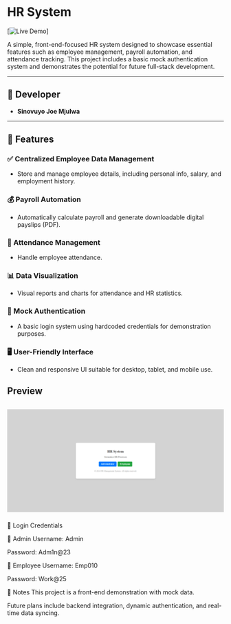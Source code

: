 # HR System

[![Live Demo](https://hr-system-roan.vercel.app/)] 

A simple, front-end-focused HR system designed to showcase essential features such as employee management, payroll automation, and attendance tracking. This project includes a basic mock authentication system and demonstrates the potential for future full-stack development.

---

## 👤 Developer

- **Sinovuyo Joe Mjulwa**

---

## 🚀 Features

### ✅ Centralized Employee Data Management
- Store and manage employee details, including personal info, salary, and employment history.

### 💰 Payroll Automation
- Automatically calculate payroll and generate downloadable digital payslips (PDF).

### 📆 Attendance Management
- Handle employee attendance.

### 📊 Data Visualization
- Visual reports and charts for attendance and HR statistics.

### 🔐 Mock Authentication
- A basic login system using hardcoded credentials for demonstration purposes.

### 🖥️ User-Friendly Interface
- Clean and responsive UI suitable for desktop, tablet, and mobile use.

## Preview

![Project Preview](https://github.com/TwinnJoe/HR_MANAGEMENT_SYSTEM/blob/main/public/img/icons/Preview.png?raw=true)
---

🔑 Login Credentials

👑 Admin
Username: Admin

Password: Adm1n@23

👷 Employee
Username: Emp010

Password: Work@25

📌 Notes
This project is a front-end demonstration with mock data.

Future plans include backend integration, dynamic authentication, and real-time data syncing.
